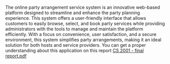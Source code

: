 The online party arrangement service system is an innovative web-based platform designed to streamline and enhance the party planning experience. This system offers a user-friendly interface that allows customers to easily browse, select, and book party services while providing administrators with the tools to manage and maintain the platform efficiently. With a focus on convenience, user satisfaction, and a secure environment, this system simplifies party arrangements, making it an ideal solution for both hosts and service providers.
You can get a proper understanding about this application on this report [CS 2001 - final report.pdf](https://github.com/user-attachments/files/17397645/CS.2001.-.final.report.pdf)

